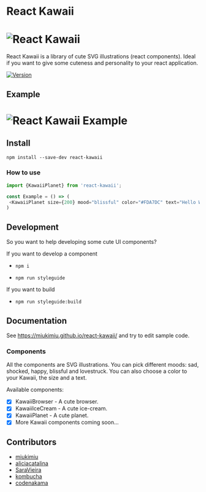 # React Kawaii

# ![React Kawaii](https://github.com/miukimiu/react-kawaii/blob/master/docs/images/react-kawaii-logo.jpg?raw=true)

React Kawaii is a library of cute SVG illustrations (react components). Ideal if you want to give some cuteness and personality to your react application.

[![Version](https://img.shields.io/npm/v/react-kawaii.svg?style=flat-square)](https://www.npmjs.com/package/react-kawaii)

## Example

# ![React Kawaii Example](https://github.com/miukimiu/react-kawaii/blob/master/docs/images/react-kawaii-example.gif?raw=true)

## Install

`npm install --save-dev react-kawaii`

### How to use

 ```javascript
import {KawaiiPlanet} from 'react-kawaii';

const Example = () => (
  <KawaiiPlanet size={200} mood="blissful" color="#FDA7DC" text="Hello World!" />
)
 ```

## Development

So you want to help developing some cute UI components?

If you want to develop a component

- `npm i`

- `npm run styleguide`


If you want to build

- `npm run styleguide:build`

## Documentation

See https://miukimiu.github.io/react-kawaii/ and try to edit sample code.

### Components

All the components are SVG illustrations. You can pick different moods:  sad, shocked, happy, blissful and lovestruck. You can also choose a color to your Kawaii, the size and a text.

Available components:
- [x] KawaiiBrowser - A cute browser.
- [x] KawaiiIceCream - A cute ice-cream.
- [x] KawaiiPlanet - A cute planet.
- [x] More Kawaii components coming soon...

## Contributors

* [miukimiu](https://github.com/miukimiu)
* [aliciacatalina](https://github.com/aliciacatalina)
* [SaraVieira](https://github.com/SaraVieira)
* [kombucha](https://github.com/kombucha)
* [codenakama](https://github.com/codenakama)
